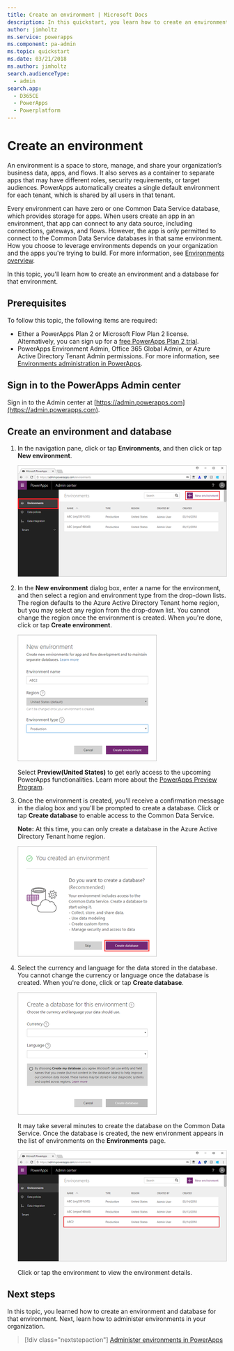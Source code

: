 ```yaml
---
title: Create an environment | Microsoft Docs
description: In this quickstart, you learn how to create an environment
author: jimholtz
ms.service: powerapps
ms.component: pa-admin
ms.topic: quickstart
ms.date: 03/21/2018
ms.author: jimholtz
search.audienceType: 
  - admin
search.app: 
  - D365CE
  - PowerApps
  - Powerplatform
---
```


# Create an environment
An environment is a space to store, manage, and share your organization’s business data, apps, and flows. It also serves as a container to separate apps that may have different roles, security requirements, or target audiences. PowerApps automatically creates a single default environment for each tenant, which is shared by all users in that tenant.

Every environment can have zero or one Common Data Service database, which provides storage for apps. When users create an app in an environment, that app can connect to any data source, including connections, gateways, and flows. However, the app is only permitted to connect to the Common Data Service databases in that same environment. How you choose to leverage environments depends on your organization and the apps you're trying to build. For more information, see [Environments overview](environments-overview.md).

In this topic, you'll learn how to create an environment and a database for that environment.

## Prerequisites
 To follow this topic, the following items are required:
 * Either a PowerApps Plan 2 or Microsoft Flow Plan 2 license. Alternatively, you can sign up for a [free PowerApps Plan 2 trial](https://web.powerapps.com/signup?redirect=marketing&email=).
 * PowerApps Environment Admin, Office 365 Global Admin, or Azure Active Directory Tenant Admin permissions. For more information, see [Environments administration in PowerApps](environments-administration.md).

## Sign in to the PowerApps Admin center
Sign in to the Admin center at [https://admin.powerapps.com](https://admin.powerapps.com).

## Create an environment and database
1. In the navigation pane, click or tap **Environments**, and then click or tap **New environment**.

    ![File and Share](./media/create-environment/new-environment.png)
2. In the **New environment** dialog box, enter a name for the environment, and then select a region and environment type from the drop-down lists. The region  defaults to the Azure Active Directory Tenant home region, but you may select any region from the drop-down list. You cannot change the region once the environment is created. When you're done, click or tap **Create environment**.

    ![File and Share](./media/create-environment/new-environment-dialog.png)

    Select **Preview(United States)** to get early access to the upcoming PowerApps functionalities. Learn more about the [PowerApps Preview Program](preview-environments.md).
3. Once the environment is created, you'll receive a confirmation message in the dialog box and you'll be prompted to create a database. Click or tap **Create database** to enable access to the Common Data Service.

    **Note:** At this time, you can only create a database in the Azure Active Directory Tenant home region.

    ![File and Share](./media/create-environment/create-database-dialog.png)
4. Select the currency and language for the data stored in the database. You cannot change the currency or language once the database is created. When you're done, click or tap **Create database**.

    ![File and Share](./media/create-environment/create-database-dialog2.png)

    It may take several minutes to create the database on the Common Data Service. Once the database is created, the new environment appears in the list of environments on the **Environments** page.

    ![File and Share](./media/create-environment/new-environment-created.png)

    Click or tap the environment to view the environment details.

## Next steps
In this topic, you learned how to create an environment and database for that environment. Next, learn how to administer environments in your organization.

> [!div class="nextstepaction"]
> [Administer environments in PowerApps](environments-administration.md)
